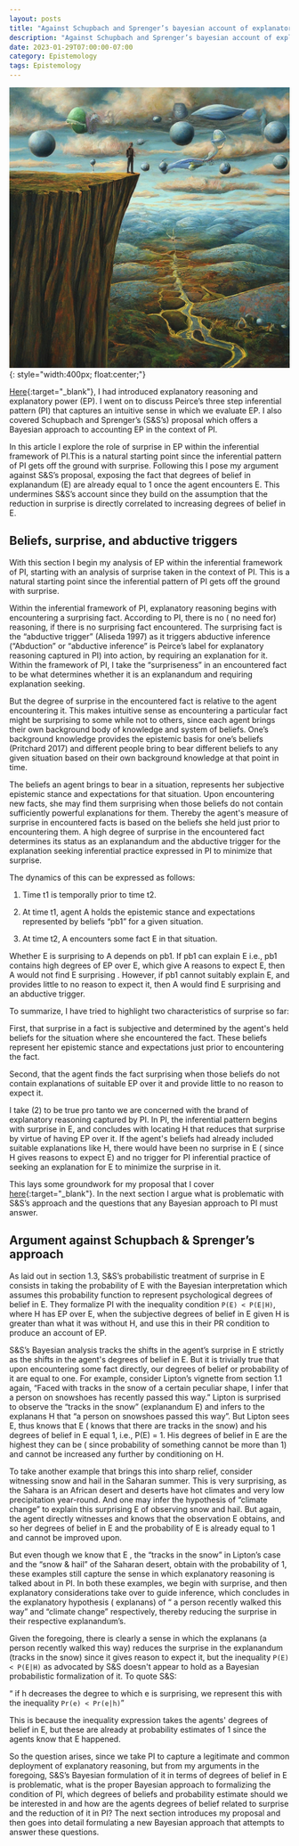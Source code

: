 ```yaml
---
layout: posts
title: "Against Schupbach and Sprenger’s bayesian account of explanatory power"
description: "Against Schupbach and Sprenger’s bayesian account of explanatory power"
date: 2023-01-29T07:00:00-07:00
category: Epistemology
tags: Epistemology
---
```

![TE image](/images/ep2.jfif){: style="width:400px; float:center;"}

[Here](https://perrin-ay.github.io/epistemology/2022/12/02/Bayesian-accounts-of-explanatory-power.html){:target="_blank"}, I had introduced explanatory reasoning and explanatory power (EP). I went on to discuss Peirce’s three step inferential pattern (PI) that captures an intuitive sense in which we evaluate EP. I also covered Schupbach and Sprenger’s (S&S’s) proposal which offers a Bayesian approach to accounting EP in the context of PI.

In this article I explore the role of surprise in EP within the inferential framework of PI.This is a natural starting point since the inferential pattern of PI gets off the ground with surprise. Following this I pose my argument against S&S’s proposal, exposing the fact that degrees of belief in explanandum (E) are already equal to 1 once the agent encounters E. This undermines S&S’s account since they build on the assumption that the reduction in surprise is directly correlated to increasing degrees of belief in E.

## Beliefs, surprise, and abductive triggers

With this section I begin my analysis of EP within the inferential framework of PI, starting with an analysis of surprise taken in the context of PI. This is a natural starting point since the inferential pattern of PI gets off the ground with surprise. 

Within the inferential framework of PI, explanatory reasoning begins with encountering a surprising fact. According to PI, there is no ( no need for) reasoning, if there is no surprising fact encountered. The surprising fact is the “abductive trigger” (Aliseda 1997) as it triggers abductive inference (“Abduction” or “abductive inference” is Peirce’s label for explanatory reasoning captured in PI) into action, by requiring an explanation for it. Within the framework of PI, I take the “surpriseness” in an encountered fact to be what determines whether it is an explanandum and requiring explanation seeking.

But the degree of surprise in the encountered fact is relative to the agent encountering it. This makes intuitive sense as encountering a particular fact might be surprising to some while not to others, since each agent brings their own background body of knowledge and system of beliefs. One’s background knowledge provides the epistemic basis for one’s beliefs (Pritchard 2017) and different people bring to bear different beliefs to any given situation based on their own background knowledge at that point in time. 

The beliefs an agent brings to bear in a situation, represents her subjective epistemic stance and expectations for that situation. Upon encountering new facts, she may find them surprising when those beliefs do not contain sufficiently powerful explanations for them. Thereby the agent's measure of surprise in encountered facts is based on the beliefs she held just prior to encountering them. A high degree of surprise in the encountered fact determines its status as an explanandum and the abductive trigger for the explanation seeking inferential practice expressed in PI to minimize that surprise.

The dynamics of this can be expressed as follows:

1) Time t1 is temporally prior to time t2.

2) At time t1, agent A holds the epistemic stance and expectations represented by beliefs “pb1” for a given situation.

3) At time t2,  A encounters some fact E in that situation.


Whether E is surprising to A depends on pb1. If pb1 can explain E i.e., pb1 contains high degrees of EP over E, which give A reasons to expect E,  then A would not find E surprising . However, if pb1 cannot suitably explain E, and provides little to no reason to expect it, then A would find E surprising and an abductive trigger.

To summarize, I have tried to highlight two characteristics of surprise so far:

First, that surprise in a fact is subjective and determined by the agent's held beliefs for the situation where she encountered the fact. These beliefs represent her epistemic stance and expectations just prior to encountering the fact. 

Second, that the agent finds the fact surprising when those beliefs do not contain explanations of suitable EP over it and provide little to no reason to expect it. 

I take (2) to be true pro tanto we are concerned with the brand of explanatory reasoning captured by PI. In PI, the inferential pattern begins with surprise in E, and concludes with locating H that reduces that surprise by virtue of having EP over it. If the agent's beliefs had already included suitable explanations like H, there would have been no surprise in E ( since H gives reasons to expect E) and no trigger for PI inferential practice of seeking an explanation for E to minimize the surprise in it.

This lays some groundwork for my proposal that I cover [here](https://perrin-ay.github.io/epistemology/2023/05/20/My-bayesian-proposal-to-capture-explanatory-power.html){:target="_blank"}. In the next section I argue what is problematic with S&S’s approach and the questions that any Bayesian approach to PI must answer.


## Argument against Schupbach & Sprenger’s approach 
As laid out in section 1.3, S&S’s probabilistic treatment of surprise in E consists in taking the probability of E with the Bayesian interpretation which assumes this probability function to represent psychological degrees of belief in E. They formalize PI with the inequality condition ```P(E) < P(E|H)```, where H has EP over E, when the subjective degrees of belief in E given H is greater than what it was without H, and use this in their PR condition to produce an account of EP.  

S&S’s Bayesian analysis tracks the shifts in the agent’s surprise in E strictly as the shifts in the agent's degrees of belief in E. But it is trivially true that upon encountering some fact directly, our degrees of belief or probability of it are equal to one. For example, consider Lipton’s vignette from section 1.1 again, “Faced with tracks in the snow of a certain peculiar shape, I infer that a person on snowshoes has recently passed this way.”  Lipton is surprised to observe the “tracks in the snow” (explanandum E) and infers to the explanans H that “a person on snowshoes passed this way”. But Lipton sees E, thus knows that E ( knows that there are tracks in the snow) and his degrees of belief in E equal 1, i.e., P(E) = 1. His degrees of belief in E are the highest they can be ( since probability of something cannot be more than 1) and cannot be increased any further by conditioning on H. 

To take another example that brings this into sharp relief, consider witnessing snow and hail in the Saharan summer. This is very surprising, as the Sahara is an African desert and deserts have hot climates and very low precipitation year-round. And one may infer the hypothesis of  “climate change” to explain this surprising E of observing snow and hail. But again, the agent directly witnesses and knows that the observation E obtains, and so her degrees of belief in E and the probability of E is already equal to 1 and cannot be improved upon. 

But even though we know that E , the “tracks in the snow” in Lipton’s case and the “snow & hail” of the Saharan desert, obtain with the probability of 1, these examples still capture the sense in which explanatory reasoning is talked about in PI. In both these examples, we begin with surprise, and then explanatory considerations take over to guide inference, which concludes in the explanatory hypothesis ( explanans) of “ a person recently walked this way” and “climate change” respectively, thereby reducing the surprise in their respective explanandum’s. 

Given the foregoing, there is clearly a sense in which the explanans (a person recently walked this way) reduces the surprise in the explanandum (tracks in the snow) since it gives reason to expect it, but the inequality ```P(E) < P(E|H)``` as advocated by S&S doesn't appear to hold as a Bayesian probabilistic formalization of it. To quote S&S:

“ if h decreases the degree to which e is surprising, we represent this with the inequality ```Pr(e) < Pr(e|h)```”

This is because the inequality expression takes the agents' degrees of belief in E, but these are already at probability estimates of 1 since the agents know that E happened. 

So the question arises, since we take PI to capture a legitimate and common deployment of explanatory reasoning, but from my arguments in the foregoing, S&S’s Bayesian formulation of it in terms of degrees of belief in E is problematic, what is the proper Bayesian approach to formalizing the condition of PI, which degrees of beliefs and probability estimate should we be interested in and how are the agents degrees of belief related to surprise and the reduction of it in PI? The next section introduces my proposal and then goes into detail formulating a new Bayesian approach that attempts to answer these questions. 




